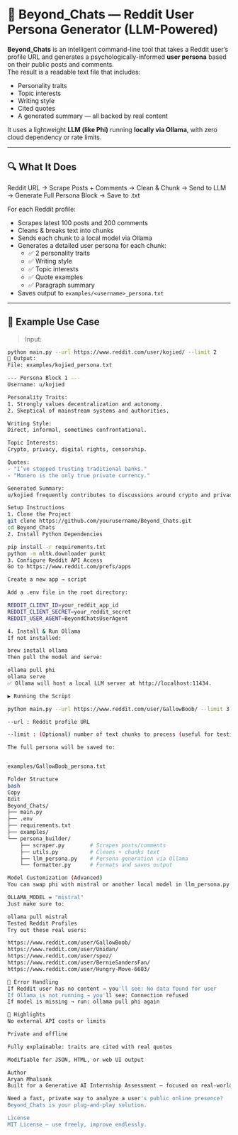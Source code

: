 # 🧠 Beyond_Chats — Reddit User Persona Generator (LLM-Powered)

**Beyond_Chats** is an intelligent command-line tool that takes a Reddit user’s profile URL and generates a psychologically-informed **user persona** based on their public posts and comments.  
The result is a readable text file that includes:
- Personality traits  
- Topic interests  
- Writing style  
- Cited quotes  
- A generated summary — all backed by real content  

It uses a lightweight **LLM (like Phi)** running **locally via Ollama**, with zero cloud dependency or rate limits.

---

## 🔍 What It Does

Reddit URL → Scrape Posts + Comments → Clean & Chunk → Send to LLM → Generate Full Persona Block → Save to .txt

For each Reddit profile:
- Scrapes latest 100 posts and 200 comments
- Cleans & breaks text into chunks
- Sends each chunk to a local model via Ollama
- Generates a detailed user persona for each chunk:
  - ✅ 2 personality traits
  - ✅ Writing style
  - ✅ Topic interests
  - ✅ Quote examples
  - ✅ Paragraph summary
- Saves output to `examples/<username>_persona.txt`

---

## 🧠 Example Use Case

> Input:
```bash
python main.py --url https://www.reddit.com/user/kojied/ --limit 2
📂 Output:
File: examples/kojied_persona.txt

--- Persona Block 1 ---
Username: u/kojied

Personality Traits:
1. Strongly values decentralization and autonomy.
2. Skeptical of mainstream systems and authorities.

Writing Style:
Direct, informal, sometimes confrontational.

Topic Interests:
Crypto, privacy, digital rights, censorship.

Quotes:
- "I’ve stopped trusting traditional banks."
- "Monero is the only true private currency."

Generated Summary:
u/kojied frequently contributes to discussions around crypto and privacy. Their tone is sharp, independent, and opinionated — reflecting a mindset that values control and freedom through technology.

Setup Instructions
1. Clone the Project
git clone https://github.com/yourusername/Beyond_Chats.git
cd Beyond_Chats
2. Install Python Dependencies

pip install -r requirements.txt
python -m nltk.downloader punkt
3. Configure Reddit API Access
Go to https://www.reddit.com/prefs/apps

Create a new app → script

Add a .env file in the root directory:

REDDIT_CLIENT_ID=your_reddit_app_id
REDDIT_CLIENT_SECRET=your_reddit_secret
REDDIT_USER_AGENT=BeyondChatsUserAgent

4. Install & Run Ollama
If not installed:

brew install ollama
Then pull the model and serve:

ollama pull phi
ollama serve
✅ Ollama will host a local LLM server at http://localhost:11434.

▶️ Running the Script

python main.py --url https://www.reddit.com/user/GallowBoob/ --limit 3

--url : Reddit profile URL

--limit : (Optional) number of text chunks to process (useful for testing)

The full persona will be saved to:


examples/GallowBoob_persona.txt

Folder Structure
bash
Copy
Edit
Beyond_Chats/
├── main.py
├── .env
├── requirements.txt
├── examples/
└── persona_builder/
    ├── scraper.py        # Scrapes posts/comments
    ├── utils.py          # Cleans + chunks text
    ├── llm_persona.py    # Persona generation via Ollama
    └── formatter.py      # Formats and saves output

Model Customization (Advanced)
You can swap phi with mistral or another local model in llm_persona.py:

OLLAMA_MODEL = "mistral"
Just make sure to:

ollama pull mistral
Tested Reddit Profiles
Try out these real users:

https://www.reddit.com/user/GallowBoob/
https://www.reddit.com/user/Unidan/
https://www.reddit.com/user/spez/
https://www.reddit.com/user/BernieSandersFan/
https://www.reddit.com/user/Hungry-Move-6603/

🧩 Error Handling
If Reddit user has no content → you'll see: No data found for user
If Ollama is not running → you'll see: Connection refused
If model is missing → run: ollama pull phi again

📌 Highlights
No external API costs or limits

Private and offline

Fully explainable: traits are cited with real quotes

Modifiable for JSON, HTML, or web UI output

Author
Aryan Mhalsank
Built for a Generative AI Internship Assessment — focused on real-world AI tools, privacy, and LLM integration.

Need a fast, private way to analyze a user's public online presence?
Beyond_Chats is your plug-and-play solution.

License
MIT License — use freely, improve endlessly.
